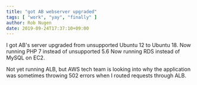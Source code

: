 ```yaml
---
title: "got AB webserver upgraded"
tags: [ "work", "yay", "finally" ]
author: Rob Nugen
date: 2019-09-24T17:37:10+09:00
---
```


I got AB's server upgraded from unsupported Ubuntu 12 to Ubuntu 18.
Now running PHP 7 instead of unsupported 5.6  Now running RDS instead
of MySQL on EC2.

Not yet running ALB, but AWS tech team is looking into why the
application was sometimes throwing 502 errors when I routed requests
through ALB.

